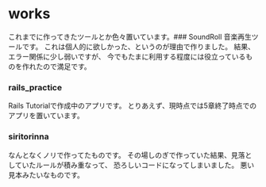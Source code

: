 ﻿# works
これまでに作ってきたツールとか色々置いています。### SoundRoll
音楽再生ツールです。
これは個人的に欲しかった、というのが理由で作りました。
結果、エラー関係に少し弱いですが、
今でもたまに利用する程度には役立っているものを作れたので満足です。


### rails_practice
Rails Tutorialで作成中のアプリです。
とりあえず、現時点では5章終了時点でのアプリを置いています。

### siritorinna
なんとなくノリで作ってたものです。
その場しのぎで作っていた結果、見落としていたルールが積み重なって、
恐ろしいコードになってしまいました。
悪い見本みたいなものです。

